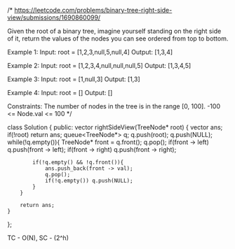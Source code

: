 /*
https://leetcode.com/problems/binary-tree-right-side-view/submissions/1690860099/

Given the root of a binary tree, imagine yourself standing on the right side of it, return the values of the nodes you can see ordered from top to bottom.

Example 1:
Input: root = [1,2,3,null,5,null,4]
Output: [1,3,4]

Example 2:
Input: root = [1,2,3,4,null,null,null,5]
Output: [1,3,4,5]

Example 3:
Input: root = [1,null,3]
Output: [1,3]

Example 4:
Input: root = []
Output: []

Constraints:
The number of nodes in the tree is in the range [0, 100].
-100 <= Node.val <= 100
*/

class Solution {
public:
    vector<int> rightSideView(TreeNode* root) {
        vector<int> ans;
        if(!root) return ans;
        queue<TreeNode*> q;
        q.push(root);
        q.push(NULL);
        while(!q.empty()){
            TreeNode* front = q.front();
            q.pop();
            if(front -> left) q.push(front -> left);
            if(front -> right) q.push(front -> right);

            if(!q.empty() && !q.front()){
                ans.push_back(front -> val);
                q.pop();
                if(!q.empty()) q.push(NULL);
            }
        }

        return ans;
    }
};

TC - O(N), SC - (2^h)